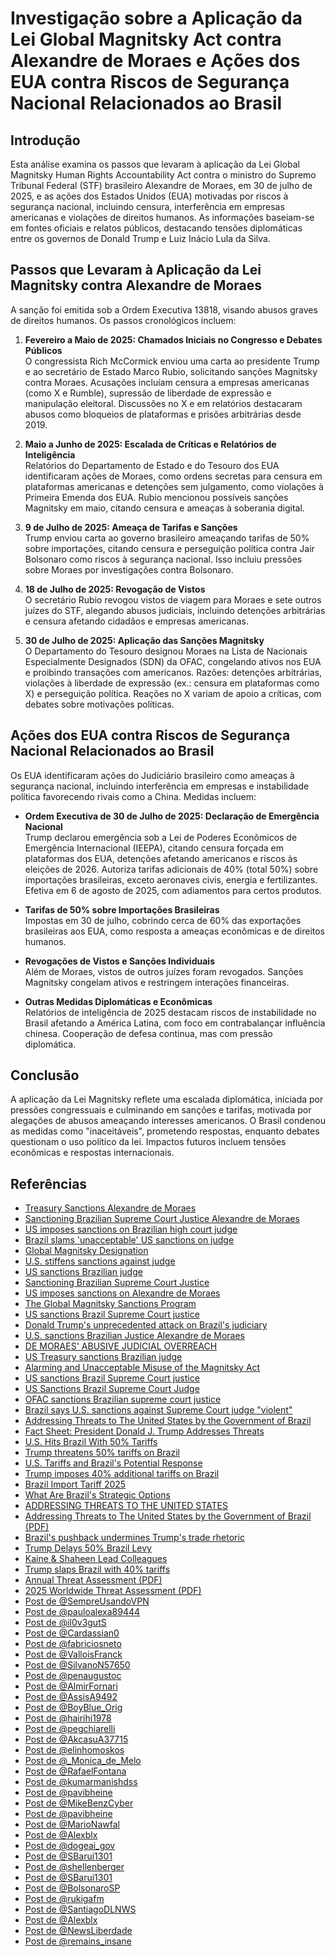 # Investigação sobre a Aplicação da Lei Global Magnitsky Act contra Alexandre de Moraes e Ações dos EUA contra Riscos de Segurança Nacional Relacionados ao Brasil

## Introdução

Esta análise examina os passos que levaram à aplicação da Lei Global Magnitsky Human Rights Accountability Act contra o ministro do Supremo Tribunal Federal (STF) brasileiro Alexandre de Moraes, em 30 de julho de 2025, e as ações dos Estados Unidos (EUA) motivadas por riscos à segurança nacional, incluindo censura, interferência em empresas americanas e violações de direitos humanos. As informações baseiam-se em fontes oficiais e relatos públicos, destacando tensões diplomáticas entre os governos de Donald Trump e Luiz Inácio Lula da Silva.


## Passos que Levaram à Aplicação da Lei Magnitsky contra Alexandre de Moraes

A sanção foi emitida sob a Ordem Executiva 13818, visando abusos graves de direitos humanos. Os passos cronológicos incluem:

1. **Fevereiro a Maio de 2025: Chamados Iniciais no Congresso e Debates Públicos**  
   O congressista Rich McCormick enviou uma carta ao presidente Trump e ao secretário de Estado Marco Rubio, solicitando sanções Magnitsky contra Moraes. Acusações incluíam censura a empresas americanas (como X e Rumble), supressão de liberdade de expressão e manipulação eleitoral. Discussões no X e em relatórios destacaram abusos como bloqueios de plataformas e prisões arbitrárias desde 2019.


2. **Maio a Junho de 2025: Escalada de Críticas e Relatórios de Inteligência**  
   Relatórios do Departamento de Estado e do Tesouro dos EUA identificaram ações de Moraes, como ordens secretas para censura em plataformas americanas e detenções sem julgamento, como violações à Primeira Emenda dos EUA. Rubio mencionou possíveis sanções Magnitsky em maio, citando censura e ameaças à soberania digital.


3. **9 de Julho de 2025: Ameaça de Tarifas e Sanções**  
   Trump enviou carta ao governo brasileiro ameaçando tarifas de 50% sobre importações, citando censura e perseguição política contra Jair Bolsonaro como riscos à segurança nacional. Isso incluiu pressões sobre Moraes por investigações contra Bolsonaro.


4. **18 de Julho de 2025: Revogação de Vistos**  
   O secretário Rubio revogou vistos de viagem para Moraes e sete outros juízes do STF, alegando abusos judiciais, incluindo detenções arbitrárias e censura afetando cidadãos e empresas americanas.


5. **30 de Julho de 2025: Aplicação das Sanções Magnitsky**  
   O Departamento do Tesouro designou Moraes na Lista de Nacionais Especialmente Designados (SDN) da OFAC, congelando ativos nos EUA e proibindo transações com americanos. Razões: detenções arbitrárias, violações à liberdade de expressão (ex.: censura em plataformas como X) e perseguição política.
 Reações no X variam de apoio a críticas, com debates sobre motivações políticas.


## Ações dos EUA contra Riscos de Segurança Nacional Relacionados ao Brasil

Os EUA identificaram ações do Judiciário brasileiro como ameaças à segurança nacional, incluindo interferência em empresas e instabilidade política favorecendo rivais como a China. Medidas incluem:

- **Ordem Executiva de 30 de Julho de 2025: Declaração de Emergência Nacional**  
  Trump declarou emergência sob a Lei de Poderes Econômicos de Emergência Internacional (IEEPA), citando censura forçada em plataformas dos EUA, detenções afetando americanos e riscos às eleições de 2026. Autoriza tarifas adicionais de 40% (total 50%) sobre importações brasileiras, exceto aeronaves civis, energia e fertilizantes.
 Efetiva em 6 de agosto de 2025, com adiamentos para certos produtos.


- **Tarifas de 50% sobre Importações Brasileiras**  
  Impostas em 30 de julho, cobrindo cerca de 60% das exportações brasileiras aos EUA, como resposta a ameaças econômicas e de direitos humanos.


- **Revogações de Vistos e Sanções Individuais**  
  Além de Moraes, vistos de outros juízes foram revogados. Sanções Magnitsky congelam ativos e restringem interações financeiras.


- **Outras Medidas Diplomáticas e Econômicas**  
  Relatórios de inteligência de 2025 destacam riscos de instabilidade no Brasil afetando a América Latina, com foco em contrabalançar influência chinesa. Cooperação de defesa continua, mas com pressão diplomática.


## Conclusão

A aplicação da Lei Magnitsky reflete uma escalada diplomática, iniciada por pressões congressuais e culminando em sanções e tarifas, motivada por alegações de abusos ameaçando interesses americanos. O Brasil condenou as medidas como "inaceitáveis", prometendo respostas, enquanto debates questionam o uso político da lei.
 Impactos futuros incluem tensões econômicas e respostas internacionais.

## Referências

- [Treasury Sanctions Alexandre de Moraes](https://home.treasury.gov/news/press-releases/sb0211)
- [Sanctioning Brazilian Supreme Court Justice Alexandre de Moraes](https://www.state.gov/releases/office-of-the-spokesperson/2025/07/sanctioning-brazilian-supreme-court-justice-alexandre-de-moraes-for-serious-human-rights-abuse)
- [US imposes sanctions on Brazilian high court judge](https://www.reuters.com/world/americas/us-imposes-sanctions-brazilian-high-court-judge-2025-07-30/)
- [Brazil slams 'unacceptable' US sanctions on judge](https://www.aljazeera.com/news/2025/7/30/us-sanctions-brazils-supreme-court-justice-overseeing-case-against-bolsonaro)
- [Global Magnitsky Designation](https://ofac.treasury.gov/recent-actions/20250730)
- [U.S. stiffens sanctions against judge](https://www.washingtonpost.com/world/2025/07/30/brazil-judges-sanctions-trump-moraes-lula/)
- [US sanctions Brazilian judge](https://www.politico.com/news/2025/07/30/us-sanctions-brazilian-judge-for-prosecuting-trump-ally-bolsonaro-00484538)
- [Sanctioning Brazilian Supreme Court Justice](https://br.usembassy.gov/sanctioning-brazilian-supreme-court-justice-alexandre-de-moraes-for-serious-human-rights-abuse/)
- [US imposes sanctions on Alexandre de Moraes](https://www.reuters.com/world/americas/us-imposes-sanctions-alexandre-de-moraes-brazil-treasury-website-shows-2025-07-30/)
- [The Global Magnitsky Sanctions Program](https://www.state.gov/global-magnitsky-act)
- [US sanctions Brazil Supreme Court justice](https://abcnews.go.com/International/wireStory/us-sanctions-brazils-supreme-court-justice-overseeing-case-124215915)
- [Donald Trump's unprecedented attack on Brazil's judiciary](https://www.economist.com/the-americas/2025/07/31/donald-trumps-unprecedented-attack-on-brazils-judiciary)
- [U.S. sanctions Brazilian Justice Alexandre de Moraes](https://www.brasildefato.com.br/2025/07/30/u-s-sanctions-brazilian-justice-alexandre-de-moraes-based-on-the-magnitsky-act/)
- [DE MORAES' ABUSIVE JUDICIAL OVERREACH](https://www.fsrc.kn/international-sanctions/1378-treasury-sanctions-alexandre-de-moraes-dated-30-july-2025)
- [US Treasury sanctions Brazilian judge](https://www.lemonde.fr/en/international/article/2025/07/30/us-treasury-sanctions-brazilian-judge-overseeing-bolsonaro-trial_6743911_4.html)
- [Alarming and Unacceptable Misuse of the Magnitsky Act](https://transparenciainternacional.org.br/posts/public-statement-alarming-and-unacceptable-misuse-of-the-magnitsky-act/)
- [US sanctions Brazil Supreme Court justice](https://www.courthousenews.com/us-sanctions-brazil-supreme-court-justice-overseeing-bolsonaro-trial/)
- [US Sanctions Brazil Supreme Court Judge](https://www.bloomberg.com/news/articles/2025-07-30/us-sanctions-brazil-supreme-court-justice-over-bolsonaro-case)
- [OFAC sanctions Brazilian supreme court justice](https://energy-analytics-institute.org/2025/07/30/ofac-sanctions-brazilian-supreme-court-justice-alexandre-de-moraes/)
- [Brazil says U.S. sanctions against Supreme Court judge "violent"](https://english.news.cn/20250731/cd0a94e06a344ad8afafd7730eb836bc/c.html)
- [Addressing Threats to The United States by the Government of Brazil](https://www.whitehouse.gov/presidential-actions/2025/07/addressing-threats-to-the-us/)
- [Fact Sheet: President Donald J. Trump Addresses Threats](https://www.whitehouse.gov/fact-sheets/2025/07/fact-sheet-president-donald-j-trump-addresses-threats-to-the-united-states-from-the-government-of-brazil/)
- [U.S. Hits Brazil With 50% Tariffs](https://www.nytimes.com/2025/07/30/world/americas/trump-sanctions-brazil-judge-bolsonaro.html)
- [Trump threatens 50% tariffs on Brazil](https://www.cnn.com/2025/07/09/economy/tariff-letters-trump)
- [U.S. Tariffs and Brazil's Potential Response](https://www.globalpolicywatch.com/2025/07/u-s-tariffs-and-brazils-potential-response-a-guide-for-businesses/)
- [Trump imposes 40% additional tariffs on Brazil](https://www.cnbctv18.com/world/donald-trump-imposes-50-pc-tariffs-on-brazil-threat-to-united-states-economy-security-luiz-inacio-lula-da-silva-19646538.htm)
- [Brazil Import Tariff 2025](https://gava.com/us-brazil-tariff-2025-u-s-increases-import-duties-to-50-via-executive-order/)
- [What Are Brazil's Strategic Options](https://www.csis.org/analysis/what-are-brazils-strategic-options-response-us-tariffs)
- [ADDRESSING THREATS TO THE UNITED STATES](https://www.defesanet.com.br/geopolitica/agenda-trump/addressing-threats-to-the-united-states-by-the-government-of-brazil/)
- [Addressing Threats to The United States by the Government of Brazil (PDF)](https://static.poder360.com.br/2025/07/Decreto-Trump-tarifa-50-Brasil-30jul2025-versao-oficial.pdf)
- [Brazil's pushback undermines Trump's trade rhetoric](https://www.bsg.ox.ac.uk/blog/brazils-pushback-undermines-trumps-trade-rhetoric)
- [Trump Delays 50% Brazil Levy](https://www.bloomberg.com/news/articles/2025-07-30/trump-orders-50-tariffs-on-brazil-to-come-into-effect-in-7-days)
- [Kaine & Shaheen Lead Colleagues](https://www.kaine.senate.gov/press-releases/kaine-and-shaheen-lead-colleagues-in-urging-trump-to-end-threats-of-tariffs-on-brazil)
- [Trump slaps Brazil with 40% tariffs](https://www.washingtonexaminer.com/news/white-house/3486657/trump-brazil-40-percent-tariffs-national-security-threat/)
- [Annual Threat Assessment (PDF)](https://www.dni.gov/files/ODNI/documents/assessments/ATA-2025-Unclassified-Report.pdf)
- [2025 Worldwide Threat Assessment (PDF)](https://armedservices.house.gov/uploadedfiles/2025_dia_statement_for_the_record.pdf)
- [Post de @SempreUsandoVPN](https://x.com/SempreUsandoVPN/status/1950893621571412283)
- [Post de @pauloalexa89444](https://x.com/pauloalexa89444/status/1950892709738086882)
- [Post de @il0v3gutS](https://x.com/il0v3gutS/status/1950890652968890819)
- [Post de @Cardassian0](https://x.com/Cardassian0/status/1950888537944948819)
- [Post de @fabriciosneto](https://x.com/fabriciosneto/status/1950887782441750757)
- [Post de @ValloisFranck](https://x.com/ValloisFranck/status/1950886334689685814)
- [Post de @SilvanoN57650](https://x.com/SilvanoN57650/status/1950885213812224349)
- [Post de @penaugustoc](https://x.com/penaugustoc/status/1950884488910680085)
- [Post de @AlmirFornari](https://x.com/AlmirFornari/status/1950883202681167886)
- [Post de @AssisA9492](https://x.com/AssisA9492/status/1950882929233588261)
- [Post de @BoyBlue_Orig](https://x.com/BoyBlue_Orig/status/1950882619484213358)
- [Post de @hairihi1978](https://x.com/hairihi1978/status/1950882131632062768)
- [Post de @pegchiarelli](https://x.com/pegchiarelli/status/1950875267246805175)
- [Post de @AkcasuA37715](https://x.com/AkcasuA37715/status/1950875129967161788)
- [Post de @elinhomoskos](https://x.com/elinhomoskos/status/1950873411271504056)
- [Post de @_Monica_de_Melo](https://x.com/_Monica_de_Melo/status/1950873266727563667)
- [Post de @RafaelFontana](https://x.com/RafaelFontana/status/1950871045830856997)
- [Post de @kumarmanishdss](https://x.com/kumarmanishdss/status/1950870845599150095)
- [Post de @pavibheine](https://x.com/pavibheine/status/1950640287841452489)
- [Post de @MikeBenzCyber](https://x.com/MikeBenzCyber/status/1943166464334135757)
- [Post de @pavibheine](https://x.com/pavibheine/status/1950629944704282959)
- [Post de @MarioNawfal](https://x.com/MarioNawfal/status/1895370853510193651)
- [Post de @Alexblx](https://x.com/Alexblx/status/1950858162988339598)
- [Post de @dogeai_gov](https://x.com/dogeai_gov/status/1915525307370467635)
- [Post de @SBarui1301](https://x.com/SBarui1301/status/1950601091336303005)
- [Post de @shellenberger](https://x.com/shellenberger/status/1927727183092396482)
- [Post de @SBarui1301](https://x.com/SBarui1301/status/1950601985889063303)
- [Post de @BolsonaroSP](https://x.com/BolsonaroSP/status/1926006482836828216)
- [Post de @rukigafm](https://x.com/rukigafm/status/1950634898760548596)
- [Post de @SantiagoDLNWS](https://x.com/SantiagoDLNWS/status/1894225328844714182)
- [Post de @Alexblx](https://x.com/Alexblx/status/1950700943571345499)
- [Post de @NewsLiberdade](https://x.com/NewsLiberdade/status/1942531533837066752)
- [Post de @remains_insane](https://x.com/remains_insane/status/1950747525264138335)